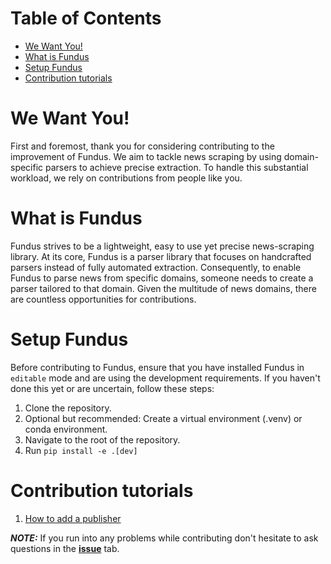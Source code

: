 # Table of Contents

* [We Want You!](#we-want-you)
* [What is Fundus](#what-is-fundus)
* [Setup Fundus](#setup-fundus)
* [Contribution tutorials](#contribution-tutorials)


# We Want You!

First and foremost, thank you for considering contributing to the improvement of Fundus.
We aim to tackle news scraping by using domain-specific parsers to achieve precise extraction.
To handle this substantial workload, we rely on contributions from people like you.

# What is Fundus

Fundus strives to be a lightweight, easy to use yet precise news-scraping library.
At its core, Fundus is a parser library that focuses on handcrafted parsers instead of fully automated extraction.
Consequently, to enable Fundus to parse news from specific domains, someone needs to create a parser tailored to that domain.
Given the multitude of news domains, there are countless opportunities for contributions.

# Setup Fundus

Before contributing to Fundus, ensure that you have installed Fundus in `editable` mode and are using the development requirements.
If you haven't done this yet or are uncertain, follow these steps:

1. Clone the repository.
2. Optional but recommended: Create a virtual environment (.venv) or conda environment.
3. Navigate to the root of the repository.
4. Run `pip install -e .[dev]`

# Contribution tutorials

1. [How to add a publisher](how_to_add_a_publisher.md)

**_NOTE:_** If you run into any problems while contributing don't hesitate to ask questions in the [**issue**](https://github.com/flairNLP/fundus/issues) tab.